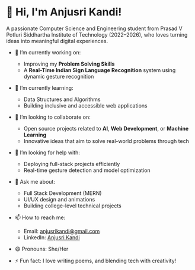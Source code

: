 # 👋 Hi, I'm Anjusri Kandi!

A passionate Computer Science and Engineering student from Prasad V Potluri Siddhartha Institute of Technology (2022–2026), who loves turning ideas into meaningful digital experiences.

<!--
**AnjusriKandi/AnjusriKandi** is a ✨ _special_ ✨ repository because its `README.md` (this file) appears on your GitHub profile.
-->

- 🔭 I’m currently working on:  
  - Improving my **Problem Solving Skills**   
  - A **Real-Time Indian Sign Language Recognition** system using dynamic gesture recognition  

- 🌱 I’m currently learning:  
  - Data Structures and Algorithms
  - Building inclusive and accessible web applications  

- 👯 I’m looking to collaborate on:  
  - Open source projects related to **AI**, **Web Development**, or **Machine Learning**  
  - Innovative ideas that aim to solve real-world problems through tech  

- 🤔 I’m looking for help with:  
  - Deploying full-stack projects efficiently  
  - Real-time gesture detection and model optimization  

- 💬 Ask me about:  
  - Full Stack Development (MERN)  
  - UI/UX design and animations  
  - Building college-level technical projects  

- 📫 How to reach me:  
  - Email: anjusrikandi@gmail.com  
  - LinkedIn: [Anjusri Kandi](https://www.linkedin.com/in/anjusrikandi)

- 😄 Pronouns: She/Her

- ⚡ Fun fact: I love writing poems, and blending tech with creativity!
